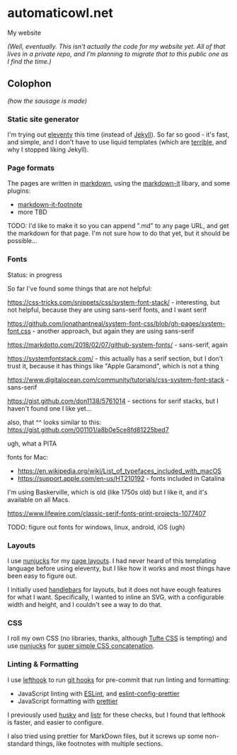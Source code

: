 # automaticowl.net

My website

_(Well, eventually. This isn't actually the code for my website yet. All of that lives in a private repo, and I'm planning to migrate that to this public one as I find the time.)_

## Colophon

_(how the sausage is made)_

### Static site generator

I'm trying out [eleventy](https://github.com/11ty/eleventy) this time (instead of [Jekyll](https://jekyllrb.com/)). So far so good - it's fast, and simple, and I don't have to use liquid templates (which are [terrible](https://aioo.be/2018/06/17/Why-I-hate-Shopifys-Liquid-Template-Language.html), and why I stopped liking Jekyll).

### Page formats

The pages are written in [markdown](https://commonmark.org/), using the [markdown-it](https://github.com/markdown-it/markdown-it) libary, and some plugins:

- [markdown-it-footnote](https://github.com/markdown-it/markdown-it-footnote)
- more TBD

TODO: I'd like to make it so you can append ".md" to any page URL, and get the markdown for that page. I'm not sure how to do that yet, but it should be possible...

### Fonts

Status: in progress

So far I've found some things that are not helpful:

https://css-tricks.com/snippets/css/system-font-stack/ - interesting, but not helpful, because they are using sans-serif fonts, and I want serif

https://github.com/jonathantneal/system-font-css/blob/gh-pages/system-font.css - another approach, but again they are using sans-serif

https://markdotto.com/2018/02/07/github-system-fonts/ - sans-serif, again

https://systemfontstack.com/ - this actually has a serif section, but I don't trust it, because it has things like "Apple Garamond", which is not a thing

https://www.digitalocean.com/community/tutorials/css-system-font-stack - sans-serif

https://gist.github.com/don1138/5761014 - sections for serif stacks, but I haven't found one I like yet...

also, that ^^ looks similar to this:
https://gist.github.com/001101/a8b0e5ce8fd81225bed7

ugh, what a PITA


fonts for Mac:

- https://en.wikipedia.org/wiki/List_of_typefaces_included_with_macOS
- https://support.apple.com/en-us/HT210192 - fonts included in Catalina

I'm using Baskerville, which is old (like 1750s old) but I like it, and it's available on all Macs.

https://www.lifewire.com/classic-serif-fonts-print-projects-1077407

TODO: figure out fonts for windows, linux, android, iOS (ugh)



### Layouts

I use [nunjucks](https://mozilla.github.io/nunjucks/) for my [page layouts](https://github.com/mikrostew/automaticowl.net/tree/master/_includes/layouts). I had never heard of this templating language before using eleventy, but I like how it works and most things have been easy to figure out.

I initially used [handlebars](https://github.com/handlebars-lang/handlebars.js) for layouts, but it does not have eough features for what I want. Specifically, I wanted to inline an SVG, with a configurable width and height, and I couldn't see a way to do that.

### CSS

I roll my own CSS (no libraries, thanks, although [Tufte CSS](https://edwardtufte.github.io/tufte-css/) is tempting) and use [nunjucks](https://github.com/mozilla/nunjucks) for [super simple CSS concatenation](https://www.11ty.dev/docs/quicktips/concatenate/).

### Linting & Formatting

I use [lefthook](https://github.com/Arkweid/lefthook) to run [git hooks](https://git-scm.com/book/en/v2/Customizing-Git-Git-Hooks) for pre-commit that run linting and formatting:

- JavaScript linting with [ESLint](https://github.com/eslint/eslint), and [eslint-config-prettier](https://github.com/prettier/eslint-config-prettier)
- JavaScript formatting with [prettier](https://github.com/prettier/prettier)

I previously used [husky](https://github.com/typicode/husky) and [listr](https://github.com/SamVerschueren/listr) for these checks, but I found that lefthook is faster, and easier to configure.

I also tried using prettier for MarkDown files, but it screws up some non-standard things, like footnotes with multiple sections.
